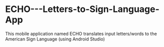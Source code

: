 # ECHO---Letters-to-Sign-Language-App
This mobile application named ECHO translates input letters/words to the American Sign Language (using Android Studio)
